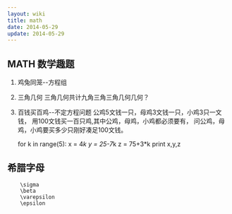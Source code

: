 ```yaml
---
layout: wiki
title: math
date: 2014-05-29
update: 2014-05-29
---
```


## MATH 数学趣题

1. 鸡兔同笼--方程组
2. 三角几何
   三角几何共计九角三角三角几何几何？
3. 百钱买百鸡--不定方程问题
公鸡5文钱一只，母鸡3文钱一只，小鸡3只一文钱，
用100文钱买一百只鸡,其中公鸡，母鸡，小鸡都必须要有，
问公鸡，母鸡，小鸡要买多少只刚好凑足100文钱。
      
      for k in range(5):
            x = 4*k
            y = 25-7*k
            z = 75+3*k
            print x,y,z

## 希腊字母

        \sigma
        \beta
        \varepsilon
        \epsilon

